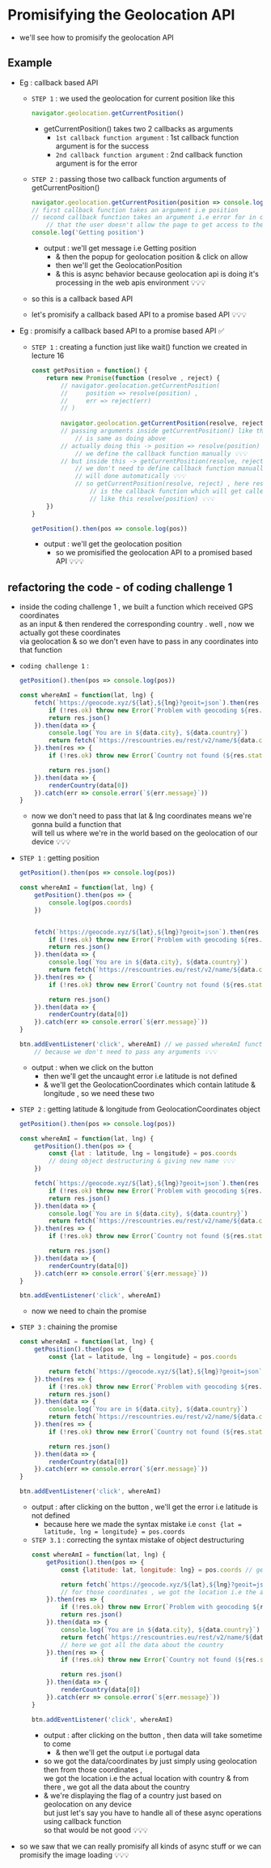 # Promisifying the Geolocation API

- we'll see how to promisify the geolocation API

## Example 

- Eg : callback based API
    - `STEP 1` : we used the geolocation for current position like this
        ```js
        navigator.geolocation.getCurrentPosition()
        ```
        - getCurrentPosition() takes two 2 callbacks as arguments
            - `1st callback function argument` : 1st callback function argument is for the success
            - `2nd callback function argument` : 2nd callback function argument is for the error

    - `STEP 2` : passing those two callback function arguments of getCurrentPosition()
        ```js
        navigator.geolocation.getCurrentPosition(position => console.log(position) , err => console.error(err))
        // first callback function takes an argument i.e position 
        // second callback function takes an argument i.e error for in case , 
            // that the user doesn't allow the page to get access to the current location 💡💡💡
        console.log('Getting position')
        ```
        - output : we'll get message i.e Getting position
            - & then the popup for geolocation position & click on allow
            - then we'll get the GeolocationPosition 
            - & this is async behavior because geolocation api is doing it's processing in the web apis environment 💡💡💡
    - so this is a callback based API
    - let's promisify a callback based API to a promise based API 💡💡💡

- Eg : promisify a callback based API to a promise based API ✅
    - `STEP 1` : creating a function just like wait() function we created in lecture 16
        ```js
        const getPosition = function() {
            return new Promise(function (resolve , reject) {
                // navigator.geolocation.getCurrentPosition(
                //     position => resolve(position) , 
                //     err => reject(err)
                // )
                
                navigator.geolocation.getCurrentPosition(resolve, reject)
                // passing arguments inside getCurrentPosition() like this getCurrentPosition(resolve, reject)
                    // is same as doing above
                // actually doing this -> position => resolve(position) means 
                    // we define the callback function manually 💡💡💡
                // but inside this -> getCurrentPosition(resolve, reject)
                    // we don't need to define callback function manually , means defining callback function 
                    // will done automatically 💡💡💡
                    // so getCurrentPosition(resolve, reject) , here resolve argument itself
                        // is the callback function which will get called with the position behind the scene 
                        // like this resolve(position) 💡💡💡
            })
        }

        getPosition().then(pos => console.log(pos))
        ```
        - output : we'll get the geolocation position
            - so we promisified the geolocation API to a promised based API 💡💡💡

## refactoring the code - of coding challenge 1

- inside the coding challenge 1 , we built a function which received GPS coordinates <br>
    as an input & then rendered the corresponding country . well , now we actually got these coordinates <br>
    via geolocation & so we don't even have to pass in any coordinates into that function

- `coding challenge 1` : 
    ```js
    getPosition().then(pos => console.log(pos))

    const whereAmI = function(lat, lng) {
        fetch(`https://geocode.xyz/${lat},${lng}?geoit=json`).then(res => {
            if (!res.ok) throw new Error(`Problem with geocoding ${res.status}`)
            return res.json()
        }).then(data => {
            console.log(`You are in ${data.city}, ${data.country}`)
            return fetch(`https://rescountries.eu/rest/v2/name/${data.country}`)
        }).then(res => {
            if (!res.ok) throw new Error(`Country not found (${res.status})`)

            return res.json()
        }).then(data => {
            renderCountry(data[0])
        }).catch(err => console.error(`${err.message}`))
    }
    ```
    - now we don't need to pass that lat & lng coordinates means we're gonna build a function that <br>
        will tell us where we're in the world based on the geolocation of our device 💡💡💡

- `STEP 1` : getting position
    ```js
    getPosition().then(pos => console.log(pos))

    const whereAmI = function(lat, lng) {
        getPosition().then(pos => {
            console.log(pos.coords)
        })


        fetch(`https://geocode.xyz/${lat},${lng}?geoit=json`).then(res => {
            if (!res.ok) throw new Error(`Problem with geocoding ${res.status}`)
            return res.json()
        }).then(data => {
            console.log(`You are in ${data.city}, ${data.country}`)
            return fetch(`https://rescountries.eu/rest/v2/name/${data.country}`)
        }).then(res => {
            if (!res.ok) throw new Error(`Country not found (${res.status})`)

            return res.json()
        }).then(data => {
            renderCountry(data[0])
        }).catch(err => console.error(`${err.message}`))
    }

    btn.addEventListener('click', whereAmI) // we passed whereAmI function as callback without calling it 
        // because we don't need to pass any arguments 💡💡💡
    ```
    - output : when we click on the button
        - then we'll get the uncaught error i.e latitude is not defined 
        - & we'll get the GeolocationCoordinates which contain latitude & longitude , so we need these two 

- `STEP 2` : getting latitude & longitude from GeolocationCoordinates object
    ```js
    getPosition().then(pos => console.log(pos))

    const whereAmI = function(lat, lng) {
        getPosition().then(pos => {
            const {lat : latitude, lng = longitude} = pos.coords
            // doing object destructuring & giving new name 💡💡💡
        })

        fetch(`https://geocode.xyz/${lat},${lng}?geoit=json`).then(res => {
            if (!res.ok) throw new Error(`Problem with geocoding ${res.status}`)
            return res.json()
        }).then(data => {
            console.log(`You are in ${data.city}, ${data.country}`)
            return fetch(`https://rescountries.eu/rest/v2/name/${data.country}`)
        }).then(res => {
            if (!res.ok) throw new Error(`Country not found (${res.status})`)

            return res.json()
        }).then(data => {
            renderCountry(data[0])
        }).catch(err => console.error(`${err.message}`))
    }

    btn.addEventListener('click', whereAmI)
    ```
    - now we need to chain the promise

- `STEP 3` : chaining the promise
    ```js
    const whereAmI = function(lat, lng) {
        getPosition().then(pos => {
            const {lat = latitude, lng = longitude} = pos.coords

            return fetch(`https://geocode.xyz/${lat},${lng}?geoit=json`)
        }).then(res => {
            if (!res.ok) throw new Error(`Problem with geocoding ${res.status}`)
            return res.json()
        }).then(data => {
            console.log(`You are in ${data.city}, ${data.country}`)
            return fetch(`https://rescountries.eu/rest/v2/name/${data.country}`)
        }).then(res => {
            if (!res.ok) throw new Error(`Country not found (${res.status})`)

            return res.json()
        }).then(data => {
            renderCountry(data[0])
        }).catch(err => console.error(`${err.message}`))
    }

    btn.addEventListener('click', whereAmI)
    ```
    - output : after clicking on the button , we'll get the error i.e latitude is not defined
        - because here we made the syntax mistake i.e `const {lat = latitude, lng = longitude} = pos.coords`
    - `STEP 3.1` : correcting the syntax mistake of object destructuring 
        ```js
        const whereAmI = function(lat, lng) {
            getPosition().then(pos => {
                const {latitude: lat, longitude: lng} = pos.coords // getting coordinates

                return fetch(`https://geocode.xyz/${lat},${lng}?geoit=json`)
                // for those coordinates , we got the location i.e the actual location with country
            }).then(res => {
                if (!res.ok) throw new Error(`Problem with geocoding ${res.status}`)
                return res.json()
            }).then(data => {
                console.log(`You are in ${data.city}, ${data.country}`)
                return fetch(`https://rescountries.eu/rest/v2/name/${data.country}`)
                // here we got all the data about the country
            }).then(res => {
                if (!res.ok) throw new Error(`Country not found (${res.status})`)

                return res.json()
            }).then(data => {
                renderCountry(data[0])
            }).catch(err => console.error(`${err.message}`))
        }

        btn.addEventListener('click', whereAmI)
        ```
        - output : after clicking on the button , then data will take sometime to come 
            - & then we'll get the output i.e portugal data
        - so we got the data/coordinates by just simply using geolocation then from those coordinates , <br>
            we got the location i.e the actual location with country & from there , we got all the data about the country
        - & we're displaying the flag of a country just based on geolocation on any device <br>
            but just let's say you have to handle all of these async operations using callback function <Br>
            so that would be not good 💡💡💡

- so we saw that we can really promisify all kinds of async stuff or we can promisify the image loading 💡💡💡

